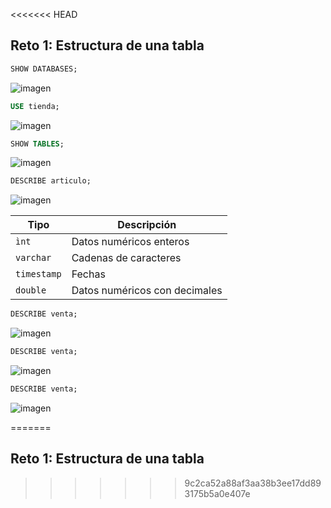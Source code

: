 <<<<<<< HEAD
## Reto 1: Estructura de una tabla


<div style="text-align: justify;">

```sql
SHOW DATABASES;
```
![imagen](images/reto_1_1.png)

```sql
USE tienda;
```
![imagen](images/reto_1_2.png)

```sql
SHOW TABLES;
```
![imagen](images/reto_1_3.png)

```sql
DESCRIBE articulo;
```
![imagen](images/reto_1_4.png)

| Tipo        | Descripción                   |
|-------------|-------------------------------|
| `ìnt`       | Datos numéricos enteros       |
| `varchar`   | Cadenas de caracteres         |
| `timestamp` | Fechas                        |
| `double`    | Datos numéricos con decimales |


```sql
DESCRIBE venta;
```
![imagen](images/reto_1_5.png)

```sql
DESCRIBE venta;
```
![imagen](images/reto_1_6.png)

```sql
DESCRIBE venta;
```
![imagen](images/reto_1_7.png)



</div>




=======
## Reto 1: Estructura de una tabla
>>>>>>> 9c2ca52a88af3aa38b3ee17dd893175b5a0e407e
